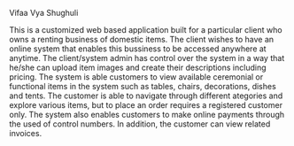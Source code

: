 Vifaa Vya Shughuli

This is a customized web based application built for a particular client who owns a renting business of domestic items.
The client wishes to have an online system that enables this bussiness to be accessed anywhere at anytime.
The client/system admin has control over the system in a way that he/she can upload item images and create their descriptions including pricing.
The system is able customers to view available ceremonial or functional items in the system such as tables, chairs, decorations, dishes and tents.
The customer is able to navigate through different ategories and explore various items, but to place an order requires a registered customer only.
The system also enables customers to make online payments through the used of control numbers. In addition, the customer can view related invoices.

